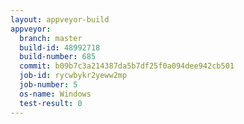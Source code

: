```yaml
---
layout: appveyor-build
appveyor:
  branch: master
  build-id: 48992718
  build-number: 685
  commit: b09b7c3a214387da5b7df25f0a094dee942cb501
  job-id: rycwbykr2yeww2mp
  job-number: 5
  os-name: Windows
  test-result: 0
---
```

